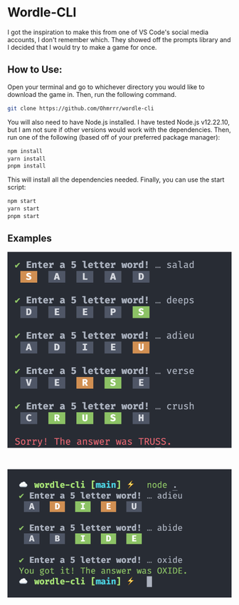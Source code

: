 # Wordle-CLI

I got the inspiration to make this from one of VS Code's social media accounts, I don't remember which.
They showed off the prompts library and I decided that I would try to make a game for once.

## How to Use:

Open your terminal and go to whichever directory you would like to download the game in. Then, run the following command.

```bash
git clone https://github.com/Ohmrrr/wordle-cli
```

You will also need to have Node.js installed. I have tested Node.js v12.22.10, but I am not sure if other versions would work with the dependencies. Then, run one of the following (based off of your preferred package manager):

```bash
npm install
yarn install
pnpm install
```

This will install all the dependencies needed. Finally, you can use the start script:

```bash
npm start
yarn start
pnpm start
```

## Examples

![Example Number 1](images/example1.png)

<br />

![Example Number 2](images/example2.png)